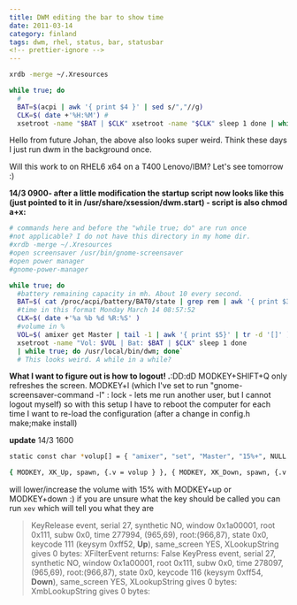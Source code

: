 ```yaml
---
title: DWM editing the bar to show time
date: 2011-03-14
category: finland
tags: dwm, rhel, status, bar, statusbar
<!-- prettier-ignore -->
---
```


```bash
xrdb -merge ~/.Xresources

while true; do
  #
  BAT=$(acpi | awk '{ print $4 }' | sed s/","//g)
  CLK=$( date +'%H:%M') #
  xsetroot -name "$BAT | $CLK" xsetroot -name "$CLK" sleep 1 done | while true; do ~/bin/dwm; done
```

Hello from future Johan, the above also looks super weird. Think these days I
just run dwm in the background once.

Will this work to on RHEL6 x64 on a T400 Lenovo/IBM? Let's see tomorrow :)

**14/3 0900- after a little modification the startup script now looks like this
(just pointed to it in /usr/share/xsession/dwm.start) - script is also chmod
a+x:**

```bash
# commands here and before the "while true; do" are run once
#not applicable? I do not have this directory in my home dir.
#xrdb -merge ~/.Xresources
#open screensaver /usr/bin/gnome-screensaver
#open power manager
#gnome-power-manager

while true; do
  #battery remaining capacity in mh. About 10 every second.
  BAT=$( cat /proc/acpi/battery/BAT0/state | grep rem | awk '{ print $3 }' )
  #time in this format Monday March 14 08:57:52
  CLK=$( date +'%a %b %d %R:%S' )
  #volume in %
  VOL=$( amixer get Master | tail -1 | awk '{ print $5}' | tr -d '[]' )
  xsetroot -name "Vol: $VOL | Bat: $BAT | $CLK" sleep 1 done
  | while true; do /usr/local/bin/dwm; done`
  # This looks weird. A while in a while?
```

**What I want to figure out is how to logout! .**:DD:dD MODKEY+SHIFT+Q only
refreshes the screen. MODKEY+l (which I've set to run "gnome-screensaver-command
-l" : lock - lets me run another user, but I cannot logout myself) so with this
setup I have to reboot the computer for each time I want to re-load the
configuration (after a change in config.h make;make install)

**update** 14/3 1600

```bash
static const char *volup[] = { "amixer", "set", "Master", "15%+", NULL }; static const char*voldown[] = { "amixer", "set", "Master", "15%-", NULL };

{ MODKEY, XK_Up, spawn, {.v = volup } }, { MODKEY, XK_Down, spawn, {.v = voldown } },
```

will lower/increase the volume with 15% with MODKEY+up or MODKEY+down :) if you
are unsure what the key should be called you can run `xev` which will tell you
what they are

> KeyRelease event, serial 27, synthetic NO, window 0x1a00001, root 0x111, subw
> 0x0, time 277994, (965,69), root:(966,87), state 0x0, keycode 111 (keysym
> 0xff52, **Up**), same_screen YES, XLookupString gives 0 bytes: XFilterEvent
> returns: False KeyPress event, serial 27, synthetic NO, window 0x1a00001, root
> 0x111, subw 0x0, time 278097, (965,69), root:(966,87), state 0x0, keycode 116
> (keysym 0xff54, **Down**), same_screen YES, XLookupString gives 0 bytes:
> XmbLookupString gives 0 bytes:
